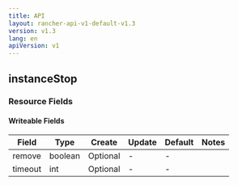 ```yaml
---
title: API
layout: rancher-api-v1-default-v1.3
version: v1.3
lang: en
apiVersion: v1
---
```


## instanceStop



### Resource Fields

#### Writeable Fields

Field | Type | Create | Update | Default | Notes
---|---|---|---|---|---
remove | boolean | Optional | - | - | 
timeout | int | Optional | - | - | 



<br>
